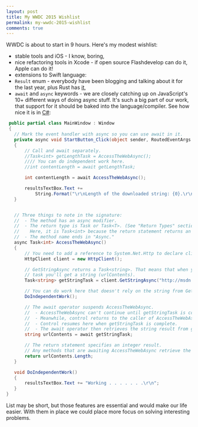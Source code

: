 ```yaml
---
layout: post
title: My WWDC 2015 Wishlist
permalink: my-wwdc-2015-wishlist
comments: true
---
```

WWDC is about to start in 9 hours. Here's my modest wishlist:

- stable tools and iOS - I know, boring,
- nice refactoring tools in Xcode - if open source Flashdevelop can do it, Apple can do it!
- extensions to Swift language:
 - `Result` enum - everybody have been blogging and talking about it for the last year, plus Rust has [it](http://doc.rust-lang.org/std/result/enum.Result.html),
 - `await` and `async` keywords - we are closely catching up on JavaScript's 10+ different ways of doing async stuff. It's such a big part of our work, that support for it should be baked into the language/compiler. See how nice it is in [C#](https://msdn.microsoft.com/en-us/library/hh191443.aspx):
 
 ```c#
  public partial class MainWindow : Window
  {
    // Mark the event handler with async so you can use await in it. 
    private async void StartButton_Click(object sender, RoutedEventArgs e)
    {
        // Call and await separately. 
        //Task<int> getLengthTask = AccessTheWebAsync(); 
        //// You can do independent work here. 
        //int contentLength = await getLengthTask; 

        int contentLength = await AccessTheWebAsync();

        resultsTextBox.Text +=
            String.Format("\r\nLength of the downloaded string: {0}.\r\n", contentLength);
    }


    // Three things to note in the signature: 
    //  - The method has an async modifier.  
    //  - The return type is Task or Task<T>. (See "Return Types" section.)
    //    Here, it is Task<int> because the return statement returns an integer. 
    //  - The method name ends in "Async."
    async Task<int> AccessTheWebAsync()
    { 
        // You need to add a reference to System.Net.Http to declare client.
        HttpClient client = new HttpClient();

        // GetStringAsync returns a Task<string>. That means that when you await the 
        // task you'll get a string (urlContents).
        Task<string> getStringTask = client.GetStringAsync("http://msdn.microsoft.com");

        // You can do work here that doesn't rely on the string from GetStringAsync.
        DoIndependentWork();

        // The await operator suspends AccessTheWebAsync. 
        //  - AccessTheWebAsync can't continue until getStringTask is complete. 
        //  - Meanwhile, control returns to the caller of AccessTheWebAsync. 
        //  - Control resumes here when getStringTask is complete.  
        //  - The await operator then retrieves the string result from getStringTask. 
        string urlContents = await getStringTask;

        // The return statement specifies an integer result. 
        // Any methods that are awaiting AccessTheWebAsync retrieve the length value. 
        return urlContents.Length;
    }

    void DoIndependentWork()
    {
        resultsTextBox.Text += "Working . . . . . . .\r\n";
    }
}
 ```

 List may be short, but those features are essential and would make our life easier. With them in place we could place more focus on solving interesting problems.
